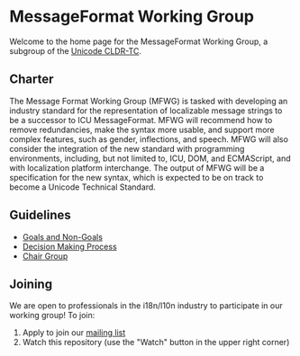 # MessageFormat Working Group

Welcome to the home page for the MessageFormat Working Group, a subgroup of the [Unicode CLDR-TC](https://unicode.org/cldr).

## Charter

The Message Format Working Group (MFWG) is tasked with developing an industry standard for the representation of localizable message strings to be a successor to ICU MessageFormat. MFWG will recommend how to remove redundancies, make the syntax more usable, and support more complex features, such as gender, inflections, and speech. MFWG will also consider the integration of the new standard with programming environments, including, but not limited to, ICU, DOM, and ECMAScript, and with localization platform interchange. The output of MFWG will be a specification for the new syntax, which is expected to be on track to become a Unicode Technical Standard.

## Guidelines

- [Goals and Non-Goals](guidelines/goals.md)
- [Decision Making Process](guidelines/decision-process.md)
- [Chair Group](guidelines/chair-group.md)

## Joining

We are open to professionals in the i18n/l10n industry to participate in our working group!  To join:

1. Apply to join our [mailing list](https://groups.google.com/a/chromium.org/forum/#!forum/message-format-wg)
2. Watch this repository (use the "Watch" button in the upper right corner)
